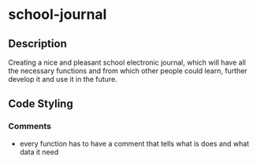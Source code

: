 # school-journal

## Description
Creating a nice and pleasant school electronic journal, which will have all the necessary functions and from which other people could learn, further develop it and use it in the future.

## Code Styling

### Comments
 * every function has to have a comment that tells what is does and what data it need

